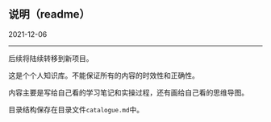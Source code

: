 ## 说明（readme）

2021-12-06

---

后续将陆续转移到新项目。

这是个个人知识库。不能保证所有的内容的时效性和正确性。

内容主要是写给自己看的学习笔记和实操过程，还有画给自己看的思维导图。

目录结构保存在目录文件`catalogue.md`中。